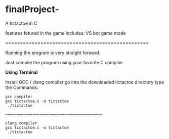 # finalProject-
A tictactoe in C

features fetured in the game includes:
    VS bot game mode

=================================================

Running the program is very straight forward. 

Just complie the program using your favorite C compiler

**Using Terminal** 

Install GCC / clang compiler
go into the downloaded tictactoe directory 
type the Commands:

```
gcc compiler
gcc tictactoe.c -o tictactoe
 ./tictactoe

===========================================

clang compiler
gcc tictactoe.c -o tictactoe
 ./tictactoe

```
